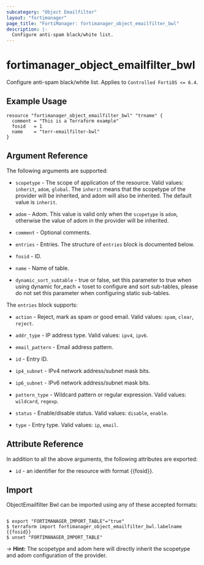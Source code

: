 ```yaml
---
subcategory: "Object Emailfilter"
layout: "fortimanager"
page_title: "FortiManager: fortimanager_object_emailfilter_bwl"
description: |-
  Configure anti-spam black/white list.
---
```


# fortimanager_object_emailfilter_bwl
Configure anti-spam black/white list. Applies to `Controlled FortiOS <= 6.4`.

## Example Usage

```hcl
resource "fortimanager_object_emailfilter_bwl" "trname" {
  comment = "This is a Terraform example"
  fosid   = 1
  name    = "terr-emailfilter-bwl"
}
```

## Argument Reference


The following arguments are supported:

* `scopetype` - The scope of application of the resource. Valid values: `inherit`, `adom`, `global`. The `inherit` means that the scopetype of the provider will be inherited, and adom will also be inherited. The default value is `inherit`.
* `adom` - Adom. This value is valid only when the `scopetype` is `adom`, otherwise the value of adom in the provider will be inherited.

* `comment` - Optional comments.
* `entries` - Entries. The structure of `entries` block is documented below.
* `fosid` - ID.
* `name` - Name of table.
* `dynamic_sort_subtable` - true or false, set this parameter to true when using dynamic for_each + toset to configure and sort sub-tables, please do not set this parameter when configuring static sub-tables.

The `entries` block supports:

* `action` - Reject, mark as spam or good email. Valid values: `spam`, `clear`, `reject`.

* `addr_type` - IP address type. Valid values: `ipv4`, `ipv6`.

* `email_pattern` - Email address pattern.
* `id` - Entry ID.
* `ip4_subnet` - IPv4 network address/subnet mask bits.
* `ip6_subnet` - IPv6 network address/subnet mask bits.
* `pattern_type` - Wildcard pattern or regular expression. Valid values: `wildcard`, `regexp`.

* `status` - Enable/disable status. Valid values: `disable`, `enable`.

* `type` - Entry type. Valid values: `ip`, `email`.



## Attribute Reference

In addition to all the above arguments, the following attributes are exported:
* `id` - an identifier for the resource with format {{fosid}}.

## Import

ObjectEmailfilter Bwl can be imported using any of these accepted formats:
```

$ export "FORTIMANAGER_IMPORT_TABLE"="true"
$ terraform import fortimanager_object_emailfilter_bwl.labelname {{fosid}}
$ unset "FORTIMANAGER_IMPORT_TABLE"
```
-> **Hint:** The scopetype and adom here will directly inherit the scopetype and adom configuration of the provider.
